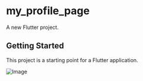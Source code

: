 # my_profile_page

A new Flutter project.

## Getting Started

This project is a starting point for a Flutter application.

![Image]()
